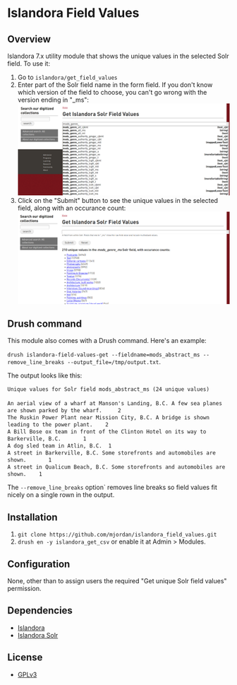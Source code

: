 # Islandora Field Values

## Overview

Islandora 7.x utility module that shows the unique values in the selected Solr field. To use it:

1. Go to `islandora/get_field_values`
1. Enter part of the Solr field name in the form field. If you don't know which version of the field to choose, you can't go wrong with the version ending in "_ms":
   ![The menu](docs/images/mods_fields.png)
1. Click on the "Submit" button to see the unique values in the selected field, along with an occurance count:
   ![The button](docs/images/values.png)


## Drush command

This module also comes with a Drush command. Here's an example:

`drush islandora-field-values-get --fieldname=mods_abstract_ms --remove_line_breaks --output_file=/tmp/output.txt`.

The output looks like this:

```
Unique values for Solr field mods_abstract_ms (24 unique values)

An aerial view of a wharf at Manson's Landing, B.C. A few sea planes are shown parked by the wharf.     2
The Ruskin Power Plant near Mission City, B.C. A bridge is shown leading to the power plant.    2
A Bill Bose ox team in front of the Clinton Hotel on its way to Barkerville, B.C.       1
A dog sled team in Atlin, B.C.  1
A street in Barkerville, B.C. Some storefronts and automobiles are shown.       1
A street in Qualicum Beach, B.C. Some storefronts and automobiles are shown.    1
```

The `--remove_line_breaks` option` removes line breaks so field values fit nicely on a single rown in the output.


## Installation

1. `git clone https://github.com/mjordan/islandora_field_values.git`
1. `drush en -y islandora_get_csv` or enable it at Admin > Modules.


## Configuration

None, other than to assign users the required "Get unique Solr field values" permission.

## Dependencies

* [Islandora](https://github.com/Islandora/islandora)
* [Islandora Solr](https://github.com/Islandora/islandora_solr_search)

## License

* [GPLv3](http://www.gnu.org/licenses/gpl-3.0.txt)
